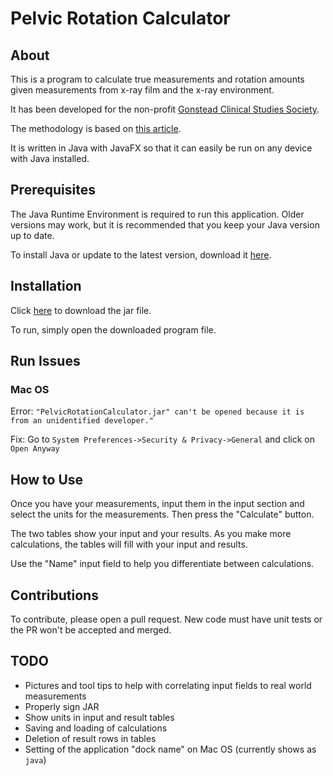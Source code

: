 # Pelvic Rotation Calculator
## About
This is a program to calculate true measurements and rotation amounts given measurements from x-ray film and the x-ray environment.

It has been developed for the non-profit [Gonstead Clinical Studies Society](gonstead.com).

The methodology is based on [this article](https://github.com/dereklopes/PelvicRotationCalculator/blob/master/Pelvic%20Rotation%20article.pdf).

It is written in Java with JavaFX so that it can easily be run on any device with Java installed.

## Prerequisites

The Java Runtime Environment is required to run this application. Older versions may work, but it is recommended that you keep your Java version up to date.

To install Java or update to the latest version, download it [here](https://java.com/download).

## Installation

Click [here](https://github.com/dereklopes/PelvicRotationCalculator/raw/master/out/build/PelvicRotationCalculator.jar) to download the jar file.

To run, simply open the downloaded program file.

## Run Issues

### Mac OS

Error: `"PelvicRotationCalculator.jar" can't be opened because it is from an unidentified developer."`

Fix: Go to `System Preferences->Security & Privacy->General` and click on `Open Anyway`

## How to Use

Once you have your measurements, input them in the input section and select the units for the measurements. Then press the "Calculate" button.

The two tables show your input and your results. As you make more calculations, the tables will fill with your input and results. 

Use the "Name" input field to help you differentiate between calculations.

## Contributions

To contribute, please open a pull request. New code must have unit tests or the PR won't be accepted and merged.

## TODO

- Pictures and tool tips to help with correlating input fields to real world measurements
- Properly sign JAR
- Show units in input and result tables
- Saving and loading of calculations
- Deletion of result rows in tables
- Setting of the application "dock name" on Mac OS (currently shows as `java`)
